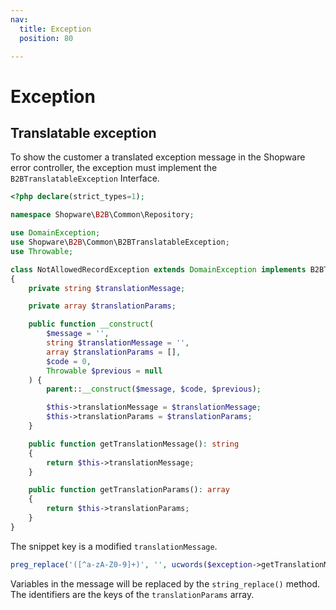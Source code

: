 ```yaml
---
nav:
  title: Exception
  position: 80

---
```


# Exception

## Translatable exception

To show the customer a translated exception message in the Shopware error controller, the exception must implement the `B2BTranslatableException` Interface.

```php
<?php declare(strict_types=1);

namespace Shopware\B2B\Common\Repository;

use DomainException;
use Shopware\B2B\Common\B2BTranslatableException;
use Throwable;

class NotAllowedRecordException extends DomainException implements B2BTranslatableException
{
    private string $translationMessage;

    private array $translationParams;

    public function __construct(
        $message = '',
        string $translationMessage = '',
        array $translationParams = [],
        $code = 0,
        Throwable $previous = null
    ) {
        parent::__construct($message, $code, $previous);

        $this->translationMessage = $translationMessage;
        $this->translationParams = $translationParams;
    }

    public function getTranslationMessage(): string
    {
        return $this->translationMessage;
    }

    public function getTranslationParams(): array
    {
        return $this->translationParams;
    }
}
```

The snippet key is a modified `translationMessage`.

```php
preg_replace('([^a-zA-Z0-9]+)', '', ucwords($exception->getTranslationMessage()))
```

Variables in the message will be replaced by the `string_replace()` method.
The identifiers are the keys of the `translationParams` array.
